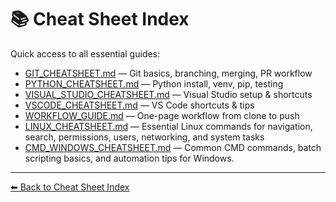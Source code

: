 
# 📚 Cheat Sheet Index

Quick access to all essential guides:

- [GIT_CHEATSHEET.md](GIT_CHEATSHEET.md) — Git basics, branching, merging, PR workflow
- [PYTHON_CHEATSHEET.md](PYTHON_CHEATSHEET.md) — Python install, venv, pip, testing
- [VISUAL_STUDIO_CHEATSHEET.md](VISUAL_STUDIO_CHEATSHEET.md) — Visual Studio setup & shortcuts
- [VSCODE_CHEATSHEET.md](VSCODE_CHEATSHEET.md) — VS Code shortcuts & tips
- [WORKFLOW_GUIDE.md](WORKFLOW_GUIDE.md) — One-page workflow from clone to push
- [LINUX_CHEATSHEET.md](LINUX_CHEATSHEET.md) — Essential Linux commands for navigation, search, permissions, users, networking, and system tasks
- [CMD_WINDOWS_CHEATSHEET.md](CMD_WINDOWS_CHEATSHEET.md) — Common CMD commands, batch scripting basics, and automation tips for Windows.


---
[⬅ Back to Cheat Sheet Index](CHEATSHEET_INDEX.md)

